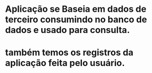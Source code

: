 # Aplicação se Baseia em dados de terceiro consumindo no banco de dados e usado para consulta.
# também temos os registros da aplicação feita pelo usuário.